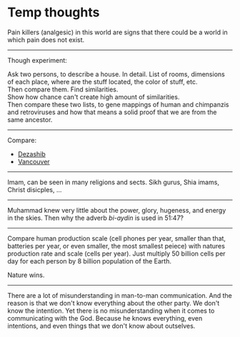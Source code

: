 # Temp thoughts

Pain killers (analgesic) in this world are signs that there could be a world in which pain does not exist.

---

Though experiment:

Ask two persons, to describe a house. In detail. List of rooms, dimensions of each place, where are the stuff located, the color of stuff, etc.   
Then compare them. Find similarities.   
Show how chance can't create high amount of similarities.   
Then compare these two lists, to gene mappings of human and chimpanzis and retroviruses and how that means a solid proof that we are from the same ancestor.

---

Compare:
- [Dezashib](https://www.google.com/maps/@35.8064606,51.4516351,15z)
- [Vancouver](https://www.google.com/maps/place/Vancouver,+BC,+Canada/@49.2350143,-123.1144697,13z/data=!4m5!3m4!1s0x548673f143a94fb3:0xbb9196ea9b81f38b!8m2!3d49.2827291!4d-123.1207375)

---

Imam, can be seen in many religions and sects. Sikh gurus, Shia imams, Christ disicples, ...

---

Muhammad knew very little about the power, glory, hugeness, and energy in the skies. Then why the adverb *bi-aydin* is used in 51:47?

---

Compare human production scale (cell phones per year, smaller than that, batteries per year, or even smaller, the most smallest peiece) with natures production rate and scale (cells per year). Just multiply 50 billion cells per day for each person by 8 billion population of the Earth.

Nature wins.

---

There are a lot of misunderstanding in man-to-man communication. And the reason is that we don't know everything about the other party. We don't know the intention.
Yet there is no misunderstanding when it comes to communicating with the God. Because he knows everything, even intentions, and even things that we don't know about outselves.
